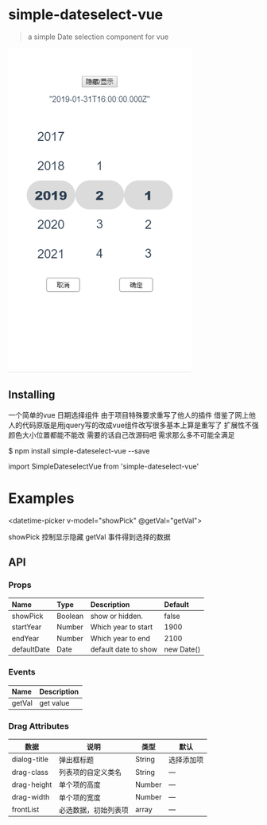 # simple-dateselect-vue

> a simple Date selection component for vue

 ![image](https://github.com/mshaital/simple-dateselect-vue/blob/master/src/assets/20190202110036.png)
## Installing

一个简单的vue 日期选择组件 
由于项目特殊要求重写了他人的插件
借鉴了网上他人的代码原版是用jquery写的改成vue组件改写很多基本上算是重写了
扩展性不强 颜色大小位置都能不能改 需要的话自己改源码吧 需求那么多不可能全满足

$ npm install simple-dateselect-vue --save

import SimpleDateselectVue from 'simple-dateselect-vue'

# Examples
<datetime-picker v-model="showPick" @getVal="getVal"></datetime-picker> <br>

showPick 控制显示隐藏
getVal 事件得到选择的数据

## API

### Props
| Name        | Type     | Description            | Default                  |
| :-----      | :------- | :----------------------| :----------------------- |
| showPick    | Boolean  | show or hidden.        | false                    |
| startYear   | Number   | Which year to start    | 1900                     |
| endYear     | Number   | Which year to end      | 2100                     |
| defaultDate | Date     | default date to show   | new Date()               |

### Events

| Name    | Description |
| :-----  | :---------- |
| getVal  |  get value  |

### Drag Attributes
| 数据      | 说明          | 类型      | 默认      |
|---------- |-------------- |---------- |---------- |
| dialog-title | 弹出框标题 | String | 选择添加项 |
| drag-class | 列表项的自定义类名 | String | — |
| drag-height | 单个项的高度 | Number | — |
| drag-width | 单个项的宽度 | Number | — |
| frontList | 必选数据，初始列表项 | array | — |

